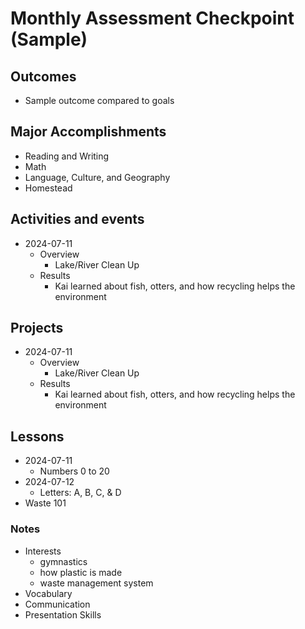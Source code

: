 # Monthly Assessment Checkpoint (Sample)

## Outcomes
* Sample outcome compared to goals

## Major Accomplishments
  * Reading and Writing    
  * Math
  * Language, Culture, and Geography
  * Homestead

## Activities and events
* 2024-07-11
  * Overview 
    * Lake/River Clean Up
  * Results
    * Kai learned about fish, otters, and how recycling helps the environment 

## Projects
* 2024-07-11
  * Overview 
    * Lake/River Clean Up
  * Results
    * Kai learned about fish, otters, and how recycling helps the environment

## Lessons

* 2024-07-11 
  * Numbers 0 to 20
* 2024-07-12
  * Letters: A, B, C, & D
* Waste 101

### Notes

* Interests
  * gymnastics
  * how plastic is made
  * waste management system
* Vocabulary
* Communication
* Presentation Skills





